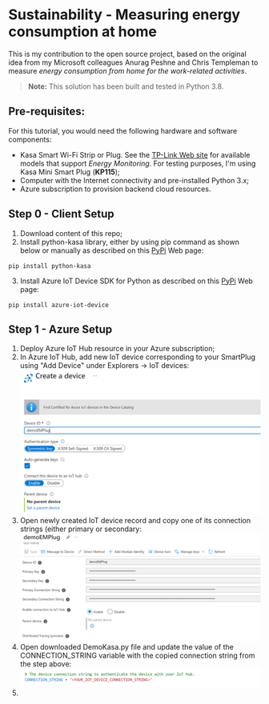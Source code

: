 # Sustainability - Measuring energy consumption at home
This is my contribution to the open source project, based on the original idea from my Microsoft colleagues Anurag Peshne and Chris Templeman to measure *energy consumption from home for the work-related activities*.
> **Note:** This solution has been built and tested in Python 3.8.

## Pre-requisites: 
For this tutorial, you would need the following hardware and software components:
- Kasa Smart Wi-Fi Strip or Plug. See the [TP-Link Web site](https://www.tp-link.com/uk/home-networking/smart-plug/hs100) for available models that support *Energy Monitoring*. For testing purposes, I'm using Kasa Mini Smart Plug (**KP115**);
- Computer with the Internet connectivity and pre-installed Python 3.x;
- Azure subscription to provision backend cloud resources.

## Step 0 - Client Setup
1. Download content of this repo;
2. Install python-kasa library, either by using pip command as shown below or manually as described on this [PyPi](https://pypi.org/project/python-kasa/) Web page:
```
pip install python-kasa
```
3. Install Azure IoT Device SDK for Python as described on this [PyPi](https://pypi.org/project/azure-iot-device/) Web page:
```
pip install azure-iot-device
```

## Step 1 - Azure Setup

1. Deploy Azure IoT Hub resource in your Azure subscription;
2. In Azure IoT Hub, add new IoT device corresponding to your SmartPlug using "Add Device" under Explorers -> IoT devices:
![Step1a](/images/Step1a.png)
3. Open newly created IoT device record and copy one of its connection strings (either primary or secondary:
![Step1b](/images/Step1b.png)
4. Open downloaded DemoKasa.py file and update the value of the CONNECTION_STRING variable with the copied connection string from the step above:
![Step1c](/images/Step1c.png)
5. 


<TBC>
